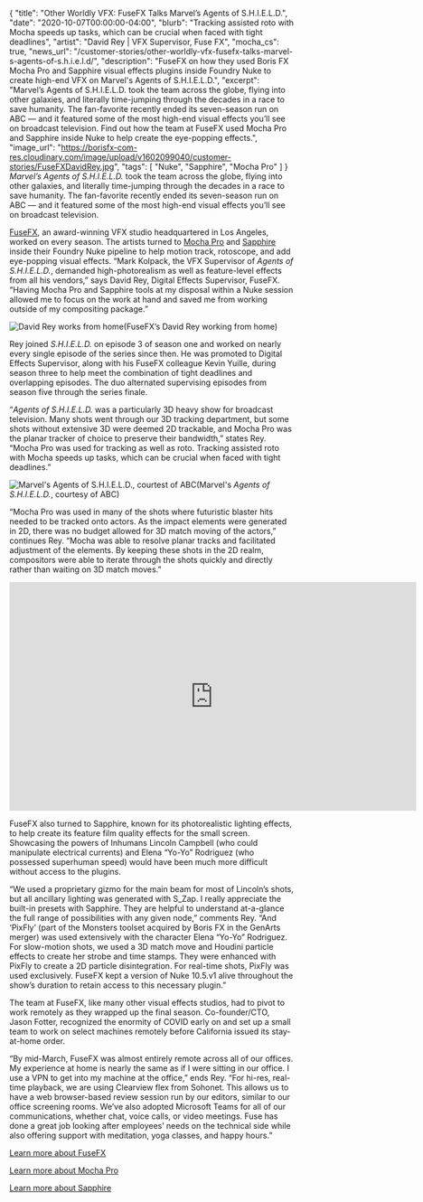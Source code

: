 {
  "title": "Other Worldly VFX: FuseFX Talks Marvel’s Agents of S.H.I.E.L.D.",
  "date": "2020-10-07T00:00:00-04:00",
  "blurb": "Tracking assisted roto with Mocha speeds up tasks, which can be crucial when faced with tight deadlines",
  "artist": "David Rey | VFX Supervisor, Fuse FX",
  "mocha_cs": true,
  "news_url": "/customer-stories/other-worldly-vfx-fusefx-talks-marvel-s-agents-of-s.h.i.e.l.d/",
  "description": "FuseFX on how they used Boris FX Mocha Pro and Sapphire visual effects plugins inside Foundry Nuke to create high-end VFX on Marvel's Agents of S.H.I.E.L.D.",
  "excerpt": "Marvel’s Agents of S.H.I.E.L.D. took the team across the globe, flying into other galaxies, and literally time-jumping through the decades in a race to save humanity. The fan-favorite recently ended its seven-season run on ABC — and it featured some of the most high-end visual effects you’ll see on broadcast television. Find out how the team at FuseFX used Mocha Pro and Sapphire inside Nuke to help create the eye-popping effects.",
  "image_url": "https://borisfx-com-res.cloudinary.com/image/upload/v1602099040/customer-stories/FuseFXDavidRey.jpg",
  "tags": [
    "Nuke",
    "Sapphire",
    "Mocha Pro"
  ]
}
_Marvel’s Agents of S.H.I.E.L.D._ took the team across the globe, flying into other galaxies, and literally time-jumping through the decades in a race to save humanity. The fan-favorite recently ended its seven-season run on ABC — and it featured some of the most high-end visual effects you’ll see on broadcast television.

<a href="https://fusefx.com/" target="_blank">FuseFX</a>, an award-winning VFX studio headquartered in Los Angeles, worked on every season. The artists turned to [Mocha Pro](https://borisfx.com/products/mocha-pro/) and [Sapphire](https://borisfx.com/products/sapphire/?collection=sapphire&product=sapphire) inside their Foundry Nuke pipeline to help motion track, rotoscope, and add eye-popping visual effects. “Mark Kolpack, the VFX Supervisor of _Agents of S.H.I.E.L.D._, demanded high-photorealism as well as feature-level effects from all his vendors,” says David Rey, Digital Effects Supervisor, FuseFX. “Having Mocha Pro and Sapphire tools at my disposal within a Nuke session allowed me to focus on the work at hand and saved me from working outside of my compositing package.”

![David Rey works from home](https://borisfx-com-res.cloudinary.com/image/upload/v1602099040/customer-stories/FuseFXDavidRey.jpg "FuseFX's David Rey")(FuseFX’s David Rey working from home)

Rey joined _S.H.I.E.L.D._ on episode 3 of season one and worked on nearly every single episode of the series since then. He was promoted to Digital Effects Supervisor, along with his FuseFX colleague Kevin Yuille, during season three to help meet the combination of tight deadlines and overlapping episodes. The duo alternated supervising episodes from season five through the series finale.

“_Agents of S.H.I.E.L.D._ was a particularly 3D heavy show for broadcast television. Many shots went through our 3D tracking department, but some shots without extensive 3D were deemed 2D trackable, and Mocha Pro was the planar tracker of choice to preserve their bandwidth,” states Rey. “Mocha Pro was used for tracking as well as roto. Tracking assisted roto with Mocha speeds up tasks, which can be crucial when faced with tight deadlines.”

![Marvel's Agents of S.H.I.E.L.D., courtest of ABC](https://borisfx-com-res.cloudinary.com/v1602100499/customer-stories/152453_1458.jpg "Marvel's Agents of S.H.I.E.L.D.")(Marvel's _Agents of S.H.I.E.L.D._, courtesy of ABC)

“Mocha Pro was used in many of the shots where futuristic blaster hits needed to be tracked onto actors. As the impact elements were generated in 2D, there was no budget allowed for 3D match moving of the actors,” continues Rey. “Mocha was able to resolve planar tracks and facilitated adjustment of the elements. By keeping these shots in the 2D realm, compositors were able to iterate through the shots quickly and directly rather than waiting on 3D match moves.”

<iframe width="720" height="405" src="https://www.youtube.com/embed/A4du3_6QGm8?rel=0&showinfo=0" frameborder="0" allow="accelerometer; autoplay; clipboard-write; encrypted-media; gyroscope; picture-in-picture" allowfullscreen></iframe>

FuseFX also turned to Sapphire, known for its photorealistic lighting effects, to help create its feature film quality effects for the small screen. Showcasing the powers of Inhumans Lincoln Campbell (who could manipulate electrical currents) and Elena “Yo-Yo” Rodriguez (who possessed superhuman speed) would have been much more difficult without access to the plugins.

“We used a proprietary gizmo for the main beam for most of Lincoln’s shots, but all ancillary lighting was generated with S_Zap. I really appreciate the built-in presets with Sapphire. They are helpful to understand at-a-glance the full range of possibilities with any given node,” comments Rey. “And ‘PixFly’ (part of the Monsters toolset acquired by Boris FX in the GenArts merger) was used extensively with the character Elena “Yo-Yo” Rodriguez. For slow-motion shots, we used a 3D match move and Houdini particle effects to create her strobe and time stamps. They were enhanced with PixFly to create a 2D particle disintegration. For real-time shots, PixFly was used exclusively. FuseFX kept a version of Nuke 10.5.v1 alive throughout the show’s duration to retain access to this necessary plugin.”

The team at FuseFX, like many other visual effects studios, had to pivot to work remotely as they wrapped up the final season. Co-founder/CTO, Jason Fotter, recognized the enormity of COVID early on and set up a small team to work on select machines remotely before California issued its stay-at-home order.

“By mid-March, FuseFX was almost entirely remote across all of our offices. My experience at home is nearly the same as if I were sitting in our office. I use a VPN to get into my machine at the office,” ends Rey. “For hi-res, real-time playback, we are using Clearview flex from Sohonet. This allows us to have a web browser-based review session run by our editors, similar to our office screening rooms. We’ve also adopted Microsoft Teams for all of our communications, whether chat, voice calls, or video meetings. Fuse has done a great job looking after employees’ needs on the technical side while also offering support with meditation, yoga classes, and happy hours.”

<a href="https://fusefx.com/" target="_blank">Learn more about FuseFX</a>

[Learn more about Mocha Pro](https://borisfx.com/products/mocha-pro/)

[Learn more about Sapphire](https://borisfx.com/products/sapphire/)